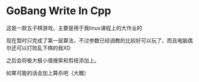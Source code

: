 # GoBang Write In Cpp

这是一款五子棋游戏，主要是用于我linux课程上的大作业的

现在暂时只完成了第一层算法，不过参数已经调教的比较好可以玩了，而且电脑偶尔还可以打败乱下棋的我XD

之后会将极大极小值搜索和剪枝添加上。

如果可能的话会加上算杀吧（大概）